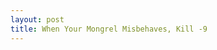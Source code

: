 ```yaml
--- 
layout: post
title: When Your Mongrel Misbehaves, Kill -9
---
```

<object width="425" height="350"><param name="movie" value="http://www.youtube.com/v/Fow7iUaKrq4"></param><param name="wmode" value="transparent"></param><embed src="http://www.youtube.com/v/Fow7iUaKrq4" type="application/x-shockwave-flash" wmode="transparent" width="425" height="350"></embed></object>
